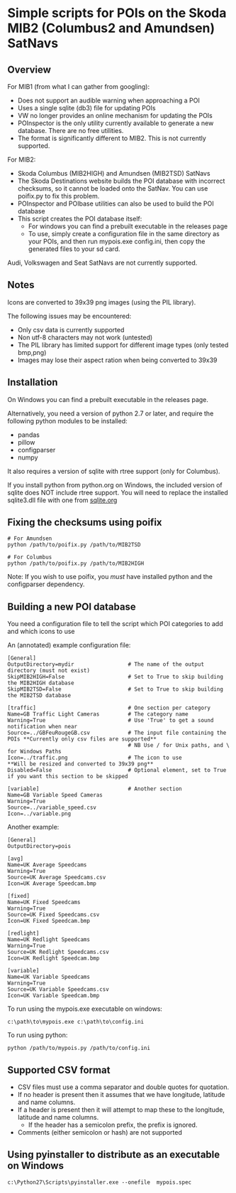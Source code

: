 
# Simple scripts for POIs on the Skoda MIB2 (Columbus2 and Amundsen) SatNavs

## Overview

  For MIB1 (from what I can gather from googling):

  - Does not support an audible warning when approaching a POI
  - Uses a single sqlite (db3) file for updating POIs
  - VW no longer provides an online mechanism for updating the POIs
  - POInspector is the only utility currently available to generate a new database. There are no free utilities.
  - The format is significantly different to MIB2. This is not currently supported.

  For MIB2:

  - Skoda Columbus (MIB2HIGH) and Amundsen (MIB2TSD) SatNavs
  - The Skoda Destinations website builds the POI database with incorrect checksums, so it cannot be loaded onto the SatNav. You can use poifix.py to fix this problem.
  - POInspector and POIbase utilities can also be used to build the POI database
  - This script creates the POI database itself:
    - For windows you can find a prebuilt executable in the releases page
    - To use, simply create a configuration file in the same directory as your POIs, and then run mypois.exe config.ini, then copy the generated files to your sd card.

  Audi, Volkswagen and Seat SatNavs are not currently supported.

## Notes

Icons are converted to 39x39 png images (using the PIL library).

The following issues may be encountered:
  - Only csv data is currently supported
  - Non utf-8 characters may not work (untested)
  - The PIL library has limited support for different image types (only tested bmp,png)
  - Images may lose their aspect ration when being converted to 39x39

## Installation

On Windows you can find a prebuilt executable in the releases page.

Alternatively, you need a version of python 2.7 or later, and require the following python modules to be installed:
  - pandas
  - pillow
  - configparser
  - numpy

It also requires a version of sqlite with rtree support (only for Columbus).

If you install python from python.org on Windows, the included version of sqlite does NOT include rtree support. You will need to replace the installed sqlite3.dll file with one from [sqlite.org](https://www.sqlite.org)

## Fixing the checksums using poifix

```
# For Amundsen
python /path/to/poifix.py /path/to/MIB2TSD

# For Columbus
python /path/to/poifix.py /path/to/MIB2HIGH
```

Note: If you wish to use poifix, you *must* have installed python and the configparser dependency.

## Building a new POI database

You need a configuration file to tell the script which POI categories to add and which icons to use

An (annotated) example configuration file:
```
[General]
OutputDirectory=mydir                 # The name of the output directory (must not exist)
SkipMIB2HIGH=False                    # Set to True to skip building the MIB2HIGH database
SkipMIB2TSD=False                     # Set to True to skip building the MIB2TSD database

[traffic]                             # One section per category
Name=GB Traffic Light Cameras         # The category name
Warning=True                          # Use 'True' to get a sound notification when near
Source=../GBFeuRougeGB.csv            # The input file containing the POIs **Currently only csv files are supported**
                                      # NB Use / for Unix paths, and \ for Windows Paths
Icon=../traffic.png                   # The icon to use                    **Will be resized and converted to 39x39 png**
Disabled=False                        # Optional element, set to True if you want this section to be skipped

[variable]                            # Another section
Name=GB Variable Speed Cameras
Warning=True
Source=../variable_speed.csv
Icon=../variable.png
```

Another example:
```
[General]
OutputDirectory=pois

[avg]
Name=UK Average Speedcams
Warning=True
Source=UK Average Speedcams.csv
Icon=UK Average Speedcam.bmp

[fixed]
Name=UK Fixed Speedcams
Warning=True
Source=UK Fixed Speedcams.csv
Icon=UK Fixed Speedcam.bmp

[redlight]
Name=UK Redlight Speedcams
Warning=True
Source=UK Redlight Speedcams.csv
Icon=UK Redlight Speedcam.bmp

[variable]
Name=UK Variable Speedcams
Warning=True
Source=UK Variable Speedcams.csv
Icon=UK Variable Speedcam.bmp
```

To run using the mypois.exe executable on windows:
```
c:\path\to\mypois.exe c:\path\to\config.ini
```

To run using python:
```
python /path/to/mypois.py /path/to/config.ini
```

## Supported CSV format

  - CSV files must use a comma separator and double quotes for quotation.
  - If no header is present then it assumes that we have longitude, latitude and name columns.
  - If a header is present then it will attempt to map these to the longitude, latitude and name columns.
    - If the header has a semicolon prefix, the prefix is ignored.
  - Comments (either semicolon or hash) are not supported

## Using pyinstaller to distribute as an executable on Windows

```
c:\Python27\Scripts\pyinstaller.exe --onefile  mypois.spec
```
